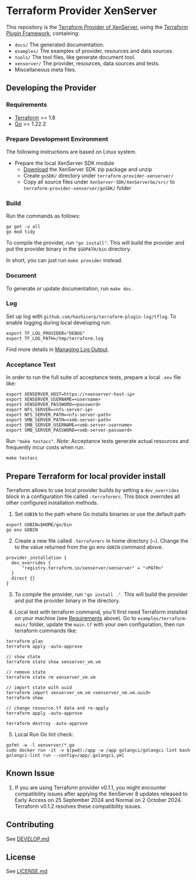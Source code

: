 # Terraform Provider XenServer
This repository is the [Terraform Provider of XenServer](https://registry.terraform.io/providers/xenserver/xenserver/latest/docs), using the [Terraform Plugin Framework](https://developer.hashicorp.com/terraform/tutorials/providers-plugin-framework), containing:

- `docs/`      The generated documentation.
- `examples/`  The examples of provider, resources and data sources.
- `tools/`     The tool files, like generate document tool.
- `xenserver/` The provider, resources, data sources and tests.
- Miscellaneous meta files.

## Developing the Provider
### Requirements

- [Terraform](https://developer.hashicorp.com/terraform/downloads) >= 1.8
- [Go](https://golang.org/doc/install) >= 1.22.2


### Prepare Development Environment

The following instructions are based on Linux system.

- Prepare the local XenServer SDK module
    - [Download](https://www.xenserver.com/downloads) the XenServer SDK zip package and unzip
    - Create `goSDK/` directory under `terraform-provider-xenserver/`
    - Copy all source files under `XenServer-SDK/XenServerGo/src/` to `terraform-provider-xenserver/goSDK/` folder

### Build

Run the commands as follows:
```shell
go get -u all
go mod tidy
```

To compile the provider, run `"go install"`. This will build the provider and put the provider binary in the `$GOPATH/bin` directory.

In short, you can just run `make provider` instead.

### Document

To generate or update documentation, run `make doc`.

### Log

Set up log with `github.com/hashicorp/terraform-plugin-log/tflog`. To enable logging during local developing run:

```shell
export TF_LOG_PROVIDER="DEBUG"
export TF_LOG_PATH=/tmp/terraform.log
```

Find more details in [Managing Log Output](https://developer.hashicorp.com/terraform/plugin/log/managing).

### Acceptance Test
In order to run the full suite of acceptance tests, prepare a local `.env` file like:

```shell
export XENSERVER_HOST=https://<xenserver-host-ip>
export XENSERVER_USERNAME=<username>
export XENSERVER_PASSWORD=<password>
export NFS_SERVER=<nfs-server-ip>
export NFS_SERVER_PATH=<nfs-server-path>
export SMB_SERVER_PATH=<smb-server-path>
export SMB_SERVER_USERNAME=<smb-server-username>
export SMB_SERVER_PASSWORD=<smb-server-password>
```

Run `"make testacc"`. *Note:* Acceptance tests generate actual resources and frequently incur costs when run.

```shell
make testacc
```

## Prepare Terraform for local provider install

Terraform allows to use local provider builds by setting a `dev_overrides` block in a configuration file called `.terraformrc`. This block overrides all other configured installation methods.

1. Set `GOBIN` to the path where Go installs binaries or use the default path:

```shell
export GOBIN=$HOME/go/bin
go env GOBIN
```

2. Create a new file called `.terraformrc` in home directory (~). Change the <PATH> to the value returned from the go env `GOBIN` command above.

```shell
provider_installation {
  dev_overrides {
      "registry.terraform.io/xenserver/xenserver" = "<PATH>"
  }
  direct {}
}
```

3. To compile the provider, run `"go install ."`. This will build the provider and put the provider binary in the <GOBIN> directory.

4. Local test with terraform command, you'll first need Terraform installed on your machine (see [Requirements](#requirements) above). Go to `examples/terraform-main/` folder, update the `main.tf` with your own configuration, then run terraform commands like:

```shell
terraform plan
terraform apply -auto-approve

// show state 
terraform state show xenserver_vm.vm

// remove state
terraform state rm xenserver_vm.vm

// import state with uuid
terraform import xenserver_vm.vm <xenserver_vm.vm.uuid>
terraform show

// change resource.tf data and re-apply
terraform apply -auto-approve

terraform destroy -auto-approve
```

5. Local Run Go lint check:

```shell
gofmt -w -l xenserver/*.go
sudo docker run -it -v $(pwd):/app -w /app golangci/golangci-lint bash
golangci-lint run --config=/app/.golangci.yml
```

## Known Issue
1. If you are using Terraform provider v0.1.1, you might encounter compatibility issues after applying the XenServer 8 updates released to Early Access on 25 September 2024 and Normal on 2 October 2024. Terraform v0.1.2 resolves these compatibility issues.

## Contributing

See [DEVELOP.md](DEVELOP.md)

## License

See [LICENSE.md](LICENSE.md)
